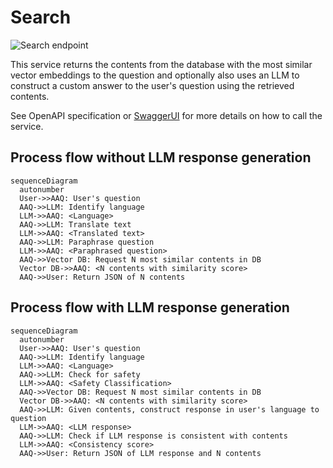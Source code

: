 # Search

![Search endpoint](./search.png)

This service returns the contents from the database with the most similar vector embeddings to the question
and optionally also uses an LLM to construct a custom answer to the user's question using the retrieved contents.

See OpenAPI specification or [SwaggerUI](index.md/#swaggerui) for more details on how to call the service.

## Process flow without LLM response generation

```mermaid
sequenceDiagram
  autonumber
  User->>AAQ: User's question
  AAQ->>LLM: Identify language
  LLM->>AAQ: <Language>
  AAQ->>LLM: Translate text
  LLM->>AAQ: <Translated text>
  AAQ->>LLM: Paraphrase question
  LLM->>AAQ: <Paraphrased question>
  AAQ->>Vector DB: Request N most similar contents in DB
  Vector DB->>AAQ: <N contents with similarity score>
  AAQ->>User: Return JSON of N contents

```

## Process flow with LLM response generation

```mermaid
sequenceDiagram
  autonumber
  User->>AAQ: User's question
  AAQ->>LLM: Identify language
  LLM->>AAQ: <Language>
  AAQ->>LLM: Check for safety
  LLM->>AAQ: <Safety Classification>
  AAQ->>Vector DB: Request N most similar contents in DB
  Vector DB->>AAQ: <N contents with similarity score>
  AAQ->>LLM: Given contents, construct response in user's language to question
  LLM->>AAQ: <LLM response>
  AAQ->>LLM: Check if LLM response is consistent with contents
  LLM->>AAQ: <Consistency score>
  AAQ->>User: Return JSON of LLM response and N contents

```